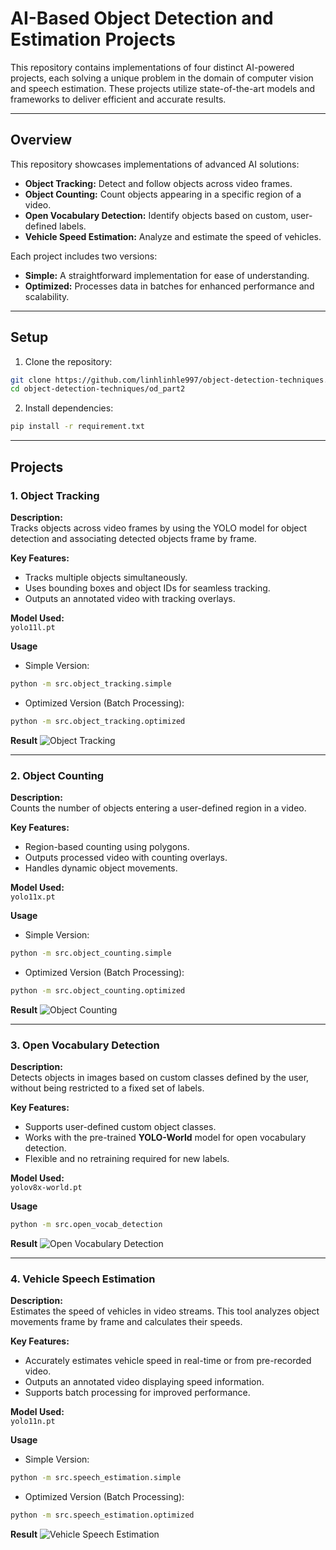 # AI-Based Object Detection and Estimation Projects

This repository contains implementations of four distinct AI-powered projects, each solving a unique problem in the domain of computer vision and speech estimation. These projects utilize state-of-the-art models and frameworks to deliver efficient and accurate results.

---

## Overview

This repository showcases implementations of advanced AI solutions:
- **Object Tracking:** Detect and follow objects across video frames.
- **Object Counting:** Count objects appearing in a specific region of a video.
- **Open Vocabulary Detection:** Identify objects based on custom, user-defined labels.
- **Vehicle Speed Estimation:** Analyze and estimate the speed of vehicles.

Each project includes two versions:
- **Simple:** A straightforward implementation for ease of understanding.
- **Optimized:** Processes data in batches for enhanced performance and scalability.

---

## Setup

1. Clone the repository:
```bash
git clone https://github.com/linhlinhle997/object-detection-techniques.git
cd object-detection-techniques/od_part2
```
2. Install dependencies:
```bash
pip install -r requirement.txt
```

---

## Projects

### 1. Object Tracking

**Description:**  
Tracks objects across video frames by using the YOLO model for object detection and associating detected objects frame by frame.

**Key Features:**
- Tracks multiple objects simultaneously.
- Uses bounding boxes and object IDs for seamless tracking.
- Outputs an annotated video with tracking overlays.

**Model Used:**  
`yolo11l.pt`

**Usage**

- Simple Version:
```bash
python -m src.object_tracking.simple
```

- Optimized Version (Batch Processing):
```bash
python -m src.object_tracking.optimized
```

**Result**
![Object Tracking](output/vietnam_tracked.jpg)


---

### 2. Object Counting

**Description:**  
Counts the number of objects entering a user-defined region in a video.

**Key Features:**
- Region-based counting using polygons.
- Outputs processed video with counting overlays.
- Handles dynamic object movements.

**Model Used:**  
`yolo11x.pt`

**Usage**

- Simple Version:
```bash
python -m src.object_counting.simple
```

- Optimized Version (Batch Processing):
```bash
python -m src.object_counting.optimized
```

**Result**
![Object Counting](output/highway_counted.jpg)

---

### 3. Open Vocabulary Detection

**Description:**  
Detects objects in images based on custom classes defined by the user, without being restricted to a fixed set of labels.

**Key Features:**
- Supports user-defined custom object classes.
- Works with the pre-trained **YOLO-World** model for open vocabulary detection.
- Flexible and no retraining required for new labels.

**Model Used:**  
`yolov8x-world.pt`

**Usage**
```bash
python -m src.open_vocab_detection
```

**Result**
![Open Vocabulary Detection](output/vietnam_3_ovd.jpg)


---

### 4. Vehicle Speech Estimation

**Description:**  
Estimates the speed of vehicles in video streams. This tool analyzes object movements frame by frame and calculates their speeds.

**Key Features:**
- Accurately estimates vehicle speed in real-time or from pre-recorded video.
- Outputs an annotated video displaying speed information.
- Supports batch processing for improved performance.

**Model Used:**  
`yolo11n.pt`

**Usage**

- Simple Version:
```bash
python -m src.speech_estimation.simple
```

- Optimized Version (Batch Processing):
```bash
python -m src.speech_estimation.optimized
```

**Result**
![Vehicle Speech Estimation](output/thai_speedest.jpg)
